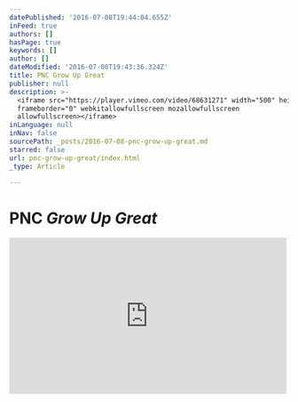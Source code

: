 ```yaml
---
datePublished: '2016-07-08T19:44:04.655Z'
inFeed: true
authors: []
hasPage: true
keywords: []
author: []
dateModified: '2016-07-08T19:43:36.324Z'
title: PNC Grow Up Great
publisher: null
description: >-
  <iframe src="https://player.vimeo.com/video/68631271" width="500" height="281"
  frameborder="0" webkitallowfullscreen mozallowfullscreen
  allowfullscreen></iframe>
inLanguage: null
inNav: false
sourcePath: _posts/2016-07-08-pnc-grow-up-great.md
starred: false
url: pnc-grow-up-great/index.html
_type: Article

---
```

# PNC _Grow Up Great_

<iframe src="https://player.vimeo.com/video/68631271" width="500" height="281" frameborder="0" webkitallowfullscreen mozallowfullscreen allowfullscreen\></iframe\>